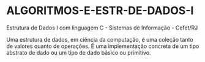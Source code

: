 # ALGORITMOS-E-ESTR-DE-DADOS-I

Estrutura de Dados I com linguagem C - Sistemas de Informação - Cefet/RJ

Uma estrutura de dados, em ciência da computação, é uma coleção tanto de valores quanto de operações. É uma implementação concreta de um tipo abstrato de dado ou um tipo de dado básico ou primitivo.